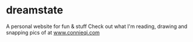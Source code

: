 # dreamstate

A personal website for fun & stuff
Check out what I'm reading, drawing and snapping pics of at www.connieqi.com
